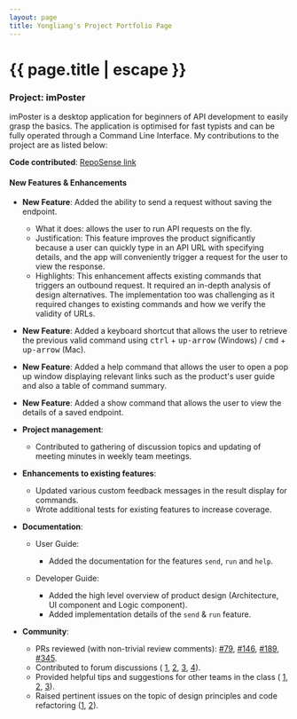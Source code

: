 ```yaml
---
layout: page
title: Yongliang's Project Portfolio Page
---
```


<h1 class="post-title">{{ page.title | escape }}</h1>

### Project: imPoster

imPoster is a desktop application for beginners of API development to easily grasp the basics. The application is optimised for fast typists and can be fully operated through a Command Line Interface. My contributions to the project are as listed below:

**Code contributed**: [RepoSense link](https://nus-cs2103-ay2021s2.github.io/tp-dashboard/?search=tlylt&sort=groupTitle&sortWithin=title&timeframe=commit&mergegroup=&groupSelect=groupByRepos&breakdown=true&checkedFileTypes=docs~functional-code~test-code~other&since=2021-02-19&tabOpen=true&tabType=zoom&zA=tlylt&zR=AY2021S2-CS2103T-T12-4%2Ftp%5Bmaster%5D&zACS=121.05555555555556&zS=2021-02-19&zFS=tlylt&zU=2021-03-29&zMG=undefined&zFTF=commit&zFGS=groupByRepos&zFR=false)

#### New Features & Enhancements

- **New Feature**: Added the ability to send a request without saving the endpoint.

  - What it does: allows the user to run API requests on the fly. 
  - Justification: This feature improves the product significantly because a
    user can quickly type in an API URL with specifying details, and the app 
    will conveniently trigger a request for the user to view the response.
  - Highlights: This enhancement affects existing commands that triggers an outbound
    request. It required an in-depth analysis of design alternatives.
    The implementation too was challenging as it required changes to existing
    commands and how we verify the validity of URLs.

- **New Feature**: Added a keyboard shortcut that allows the user to retrieve 
  the previous valid command using <kbd>ctrl</kbd> + <kbd>up-arrow</kbd> (Windows) / <kbd>cmd</kbd> + 
  <kbd>up-arrow</kbd> (Mac).

- **New Feature**: Added a help command that allows the user to open a pop up window displaying
   relevant links such as the product's user guide and also a table of command summary. 

- **New Feature**: Added a show command that allows the user to view the details of a saved endpoint.

- **Project management**:

  - Contributed to gathering of discussion topics and updating of meeting minutes in weekly team meetings.

- **Enhancements to existing features**:

  - Updated various custom feedback messages in the result display for commands.
  - Wrote additional tests for existing features to increase coverage.

- **Documentation**:

  - User Guide:
    - Added the documentation for the features `send`, `run` and `help`.

  - Developer Guide:
    - Added the high level overview of product design 
      (Architecture, UI component and Logic component).
    - Added implementation details of the `send` & `run` feature.

- **Community**:

  - PRs reviewed (with non-trivial review comments): 
    [\#79](https://github.com/AY2021S2-CS2103T-T12-4/tp/pull/79), 
    [\#146](https://github.com/AY2021S2-CS2103T-T12-4/tp/pull/146),
    [\#189](https://github.com/AY2021S2-CS2103T-T12-4/tp/pull/189), 
    [\#345](https://github.com/AY2021S2-CS2103T-T12-4/tp/pull/345).
  - Contributed to forum discussions (
    [1](https://github.com/nus-cs2103-AY2021S2/forum/issues/220#issuecomment-797323149), 
    [2](https://github.com/nus-cs2103-AY2021S2/forum/issues/241#issuecomment-802904375), 
    [3](https://github.com/nus-cs2103-AY2021S2/forum/issues/236#issuecomment-799401973), 
    [4](https://github.com/nus-cs2103-AY2021S2/forum/issues/235#issuecomment-799058631)).
  - Provided helpful tips and suggestions for other teams in the class (
    [1](https://github.com/nus-cs2103-AY2021S2/forum/issues/179#issuecomment-785740902),
    [2](https://github.com/nus-cs2103-AY2021S2/forum/issues/175#issuecomment-784177269), 
    [3](https://github.com/nus-cs2103-AY2021S2/forum/issues/243#issuecomment-803282899)).
  - Raised pertinent issues on the topic of design principles and code refactoring 
    ([1](https://github.com/nus-cs2103-AY2021S2/forum/issues/240), 
    [2](https://github.com/nus-cs2103-AY2021S2/forum/issues/230)).
    
